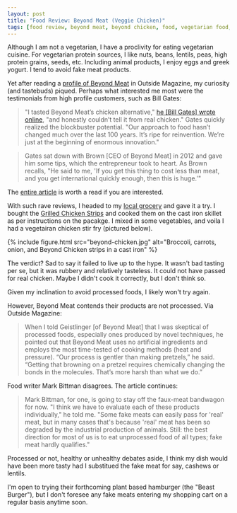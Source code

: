 ```yaml
---
layout: post
title: "Food Review: Beyond Meat (Veggie Chicken)"
tags: [food review, beyond meat, beyond chicken, food, vegetarian food, technology, review]
---
```


Although I am not a vegetarian, I have a proclivity for eating vegetarian cuisine. For vegetarian protein sources, I like nuts, beans, lentils, peas, high protein grains, seeds, etc. Including animal products, I enjoy eggs and greek yogurt. I tend to avoid fake meat products.

Yet after reading a [profile of Beyond Meat](http://www.outsideonline.com/outdoor-adventure/culinary/Replacing-Meat-Plant-Based-Meats-Vegetarian.html) in Outside Magazine, my curiosity (and tastebuds) piqued. Perhaps what interested me most were the testimonials from high profile customers, such as Bill Gates:

>"I tasted Beyond Meat’s chicken alternative," [he \[Bill Gates\] wrote online](http://www.gatesnotes.com/About-Bill-Gates/Future-of-Food), "and honestly couldn’t tell it from real chicken." Gates quickly realized the blockbuster potential. "Our approach to food hasn’t changed much over the last 100 years. It’s ripe for reinvention. We’re just at the beginning of enormous innovation."

>Gates sat down with Brown [CEO of Beyond Meat] in 2012 and gave him some tips, which the entrepreneur took to heart. As Brown recalls, "He said to me, 'If you get this thing to cost less than meat, and you get international quickly enough, then this is huge.'"

The [entire article](http://www.outsideonline.com/outdoor-adventure/culinary/Replacing-Meat-Plant-Based-Meats-Vegetarian.html) is worth a read if you are interested. 

With such rave reviews, I headed to my [local grocery](http://beyondmeat.com/stores/) and gave it a try. I bought the [Grilled Chicken Strips](http://beyondmeat.com/products/beyond-chicken-grilled-strips/) and cooked them on the cast iron skillet as per instructions on the pacakge. I mixed in some vegetables, and voila I had a vegetairan chicken stir fry (pictured below). 

{% include figure.html src="beyond-chicken.jpg" alt="Broccoli, carrots, onion, and Beyond Chicken strips in a cast iron" %}

The verdict? Sad to say it failed to live up to the hype. It wasn't bad tasting per se, but it was rubbery and relatively tasteless. It could not have passed for real chicken. Maybe I didn't cook it correctly, but I don't think so. 

Given my inclination to avoid processed foods, I likely won't try again. 

However, Beyond Meat contends their products are not processed. Via Outside Magazine:

>When I told Geistlinger [of Beyond Meat] that I was skeptical of processed foods, especially ones produced by novel techniques, he pointed out that Beyond Meat uses no artificial ingredients and employs the most time-tested of cooking methods (heat and pressure). “Our process is gentler than making pretzels,” he said. “Getting that browning on a pretzel requires chemically changing the bonds in the molecules. That’s more harsh than what we do.”

Food writer Mark Bittman disagrees. The article continues:

>Mark Bittman, for one, is going to stay off the faux-meat bandwagon for now. "I think we have to evaluate each of these products individually," he told me. "Some fake meats can easily pass for 'real' meat, but in many cases that's because 'real' meat has been so degraded by the industrial production of animals. Still: the best direction for most of us is to eat unprocessed food of all types; fake meat hardly qualifies."

Processed or not, healthy or unhealthy debates aside, I think my dish would have been more tasty had I substitued the fake meat for say, cashews or lentils. 

I'm open to trying their forthcoming plant based hamburger (the "Beast Burger"), but I don't foresee any fake meats entering my shopping cart on a regular basis anytime soon.
